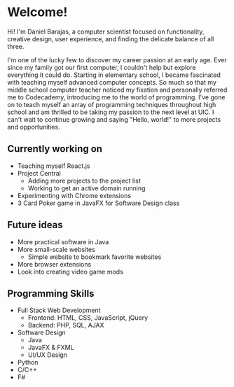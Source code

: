 # Welcome!
Hi! I'm Daniel Barajas, a computer scientist focused on functionality, creative design, user experience, and finding the delicate balance of all three.

I'm one of the lucky few to discover my career passion at an early age. Ever since my family got our first computer, I couldn't help but explore everything it could do. Starting in elementary school, I became fascinated with teaching myself advanced computer concepts. So much so that my middle school computer teacher noticed my fixation and personally referred me to Codecademy, introducing me to the world of programming. I've gone on to teach myself an array of programming techniques throughout high school and am thrilled to be taking my passion to the next level at UIC. I can't wait to continue growing and saying "Hello, world!" to more projects and opportunities.

## Currently working on
- Teaching myself React.js
- Project Central
  - Adding more projects to the project list
  - Working to get an active domain running
- Experimenting with Chrome extensions
- 3 Card Poker game in JavaFX for Software Design class

## Future ideas
- More practical software in Java
- More small-scale websites
  - Simple website to bookmark favorite websites
- More browser extensions
- Look into creating video game mods

## Programming Skills
- Full Stack Web Development
  - Frontend: HTML, CSS, JavaScript, jQuery
  - Backend: PHP, SQL, AJAX
- Software Design
  - Java
  - JavaFX & FXML
  - UI/UX Design
- Python
- C/C++
- F#
